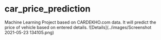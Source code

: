 # car_price_prediction
Machine Learning Project based on CARDEKHO.com data. It will predict the price of vehicle based on entered details.
![Details](../images/Screenshot 2021-05-23 134105.png)
